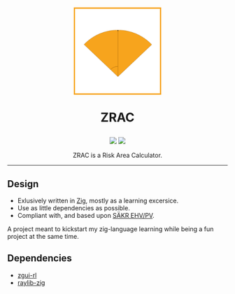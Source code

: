 <h1 align="center">
  <img src="/assets/icon.png" alt="Limbo" width="200"/>
  <p align="center">ZRAC</p>
</h1>
<p align="center">
<a target="_blank" href="https://ziglang.org"><img src="https://img.shields.io/badge/Language-ZIG-orange"/></a> 
<a target="_blank" href="https://github.com/Atomvapen/ZRAC/blob/next/LICENSE"><img src="https://img.shields.io/badge/License-GPLv3-blue.svg" /></a>
</p>
<p align="center">
  ZRAC is a Risk Area Calculator.
</p>

---

## Design

* Exlusively written in [Zig], mostly as a learning excersice.
* Use as little dependencies as possible.
* Compliant with, and based upon [SÄKR EHV/PV].

A project meant to kickstart my zig-language learning while being a fun project at the same time.

## Dependencies

* [zgui-rl] 
* [raylib-zig]

[raylib-zig]:https://github.com/Not-Nik/raylib-zig
[Zig]:https://ziglang.org/
[zgui-rl]:https://github.com/Atomvapen/zgui-rl
[SÄKR EHV/PV]:https://www.forsvarsmakten.se/siteassets/2-om-forsvarsmakten/dokument/reglementen/sakr-ehv-pv.pdf

